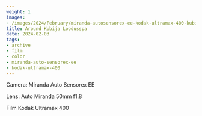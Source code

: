 ```yaml
---
weight: 1
images:
- /images/2024/February/miranda-autosensorex-ee-kodak-ultramax-400-kubija/20240203-R1-00498-016A.jpg
title: Around Kubija Loodusspa
date: 2024-02-03
tags:
- archive
- film
- color
- miranda-auto-sensorex-ee
- kodak-ultramax-400
---
```


Camera: Miranda Auto Sensorex EE

Lens: Auto Miranda 50mm f1.8

Film Kodak Ultramax 400

